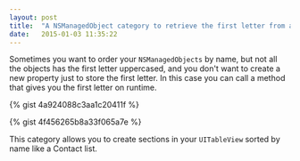 ```yaml
---
layout: post
title:  "A NSManagedObject category to retrieve the first letter from an attribute"
date:   2015-01-03 11:35:22
---
```


Sometimes you want to order your `NSManagedObjects` by name, but not all the objects has the first letter uppercased, and you don't want to create a new property just to store the first letter. In this case you can call a method that gives you the first letter on runtime.

{% gist 4a924088c3aa1c20411f %}

{% gist 4f456265b8a33f065a7e %}

This category allows you to create sections in your `UITableView` sorted by name like a Contact list.
